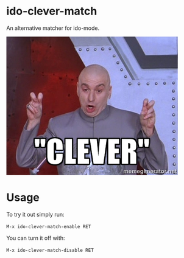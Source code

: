 # ido-clever-match

An alternative matcher for ido-mode.

![clever](/clever.jpg)

# Usage

To try it out simply run:

`M-x ido-clever-match-enable RET`

You can turn it off with:

`M-x ido-clever-match-disable RET`

